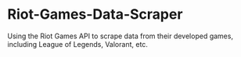 # Riot-Games-Data-Scraper
Using the Riot Games API to scrape data from their developed games, including League of Legends, Valorant, etc.
